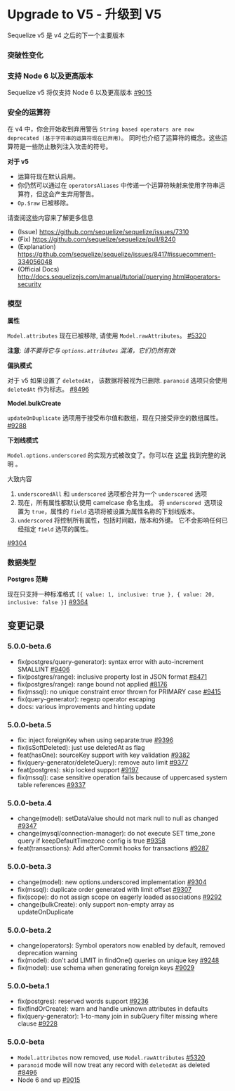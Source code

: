 # Upgrade to V5 - 升级到 V5

Sequelize v5 是 v4 之后的下一个主要版本

### 突破性变化

### 支持 Node 6 以及更高版本

Sequelize v5 将仅支持 Node 6 以及更高版本 [#9015](https://github.com/sequelize/sequelize/issues/9015)

### 安全的运算符

在 v4 中，你会开始收到弃用警告 `String based operators are now deprecated (基于字符串的运算符现在已弃用)`。 同时也介绍了运算符的概念。这些运算符是一些防止散列注入攻击的符号。

**对于 v5**

- 运算符现在默认启用。
- 你仍然可以通过在 `operatorsAliases` 中传递一个运算符映射来使用字符串运算符，但这会产生弃用警告。
- `Op.$raw` 已被移除。

请查阅这些内容来了解更多信息

- (Issue) https://github.com/sequelize/sequelize/issues/7310
- (Fix) https://github.com/sequelize/sequelize/pull/8240
- (Explanation) https://github.com/sequelize/sequelize/issues/8417#issuecomment-334056048
- (Official Docs) http://docs.sequelizejs.com/manual/tutorial/querying.html#operators-security

### 模型

**属性**

`Model.attributes` 现在已被移除, 请使用 `Model.rawAttributes`。 [#5320](https://github.com/sequelize/sequelize/issues/5320)

__注意__: _请不要将它与 `options.attributes` 混淆，它们仍然有效_

**偏执模式**

对于 v5 如果设置了 `deletedAt`， 该数据将被视为已删除. `paranoid` 选项只会使用 `deletedAt` 作为标志。 [#8496](https://github.com/sequelize/sequelize/issues/8496)

**Model.bulkCreate**

`updateOnDuplicate` 选项用于接受布尔值和数组，现在只接受非空的数组属性。 [#9288](https://github.com/sequelize/sequelize/issues/9288)


**下划线模式**

`Model.options.underscored` 的实现方式被改变了。你可以在 [这里](https://github.com/sequelize/sequelize/issues/6423#issuecomment-379472035) 找到完整的说明 。

大致内容

1. `underscoredAll` 和 `underscored` 选项都合并为一个 `underscored` 选项
2. 现在，所有属性都默认使用 camelcase 命名生成。 将 `underscored `选项设置为 `true`，属性的 `field` 选项将被设置为属性名称的下划线版本。
3. `underscored` 将控制所有属性，包括时间戳，版本和外键。 它不会影响任何已经指定 `field` 选项的属性。

[#9304](https://github.com/sequelize/sequelize/pull/9304)

### 数据类型

**Postgres 范畴**

现在只支持一种标准格式 `[{ value: 1, inclusive: true }, { value: 20, inclusive: false }]` [#9364](https://github.com/sequelize/sequelize/pull/9364)

## 变更记录

### 5.0.0-beta.6

- fix(postgres/query-generator): syntax error with auto-increment SMALLINT [#9406](https://github.com/sequelize/sequelize/pull/9406)
- fix(postgres/range): inclusive property lost in JSON format [#8471](https://github.com/sequelize/sequelize/issues/8471)
- fix(postgres/range): range bound not applied [#8176](https://github.com/sequelize/sequelize/issues/8176)
- fix(mssql): no unique constraint error thrown for PRIMARY case [#9415](https://github.com/sequelize/sequelize/pull/9415)
- fix(query-generator): regexp operator escaping
- docs: various improvements and hinting update

### 5.0.0-beta.5

- fix: inject foreignKey when using separate:true [#9396](https://github.com/sequelize/sequelize/pull/9396)
- fix(isSoftDeleted): just use deletedAt as flag
- feat(hasOne): sourceKey support with key validation [#9382](https://github.com/sequelize/sequelize/pull/9382)
- fix(query-generator/deleteQuery): remove auto limit [#9377](https://github.com/sequelize/sequelize/pull/9377)
- feat(postgres): skip locked support [#9197](https://github.com/sequelize/sequelize/pull/9197)
- fix(mssql): case sensitive operation fails because of uppercased system table references [#9337](https://github.com/sequelize/sequelize/pull/9337)

### 5.0.0-beta.4

- change(model): setDataValue should not mark null to null as changed [#9347](https://github.com/sequelize/sequelize/pull/9347)
- change(mysql/connection-manager): do not execute SET time_zone query if keepDefaultTimezone config is true [#9358](https://github.com/sequelize/sequelize/pull/9358)
- feat(transactions): Add afterCommit hooks for transactions [#9287](https://github.com/sequelize/sequelize/pull/9287)

### 5.0.0-beta.3

- change(model): new options.underscored implementation [#9304](https://github.com/sequelize/sequelize/pull/9304)
- fix(mssql): duplicate order generated with limit offset [#9307](https://github.com/sequelize/sequelize/pull/9307)
- fix(scope): do not assign scope on eagerly loaded associations [#9292](https://github.com/sequelize/sequelize/pull/9292)
- change(bulkCreate): only support non-empty array as updateOnDuplicate

### 5.0.0-beta.2

- change(operators): Symbol operators now enabled by default, removed deprecation warning
- fix(model): don't add LIMIT in findOne() queries on unique key [#9248](https://github.com/sequelize/sequelize/pull/9248)
- fix(model): use schema when generating foreign keys [#9029](https://github.com/sequelize/sequelize/issues/9029)

### 5.0.0-beta.1

- fix(postgres): reserved words support [#9236](https://github.com/sequelize/sequelize/pull/9236)
- fix(findOrCreate): warn and handle unknown attributes in defaults
- fix(query-generator): 1-to-many join in subQuery filter missing where clause [#9228](https://github.com/sequelize/sequelize/issues/9228)

### 5.0.0-beta

- `Model.attributes` now removed, use `Model.rawAttributes` [#5320](https://github.com/sequelize/sequelize/issues/5320)
- `paranoid` mode will now treat any record with `deletedAt` as deleted [#8496](https://github.com/sequelize/sequelize/issues/8496)
- Node 6 and up [#9015](https://github.com/sequelize/sequelize/issues/9015)
